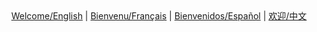 <div style="text-align: center">
<a href="/en/">Welcome/English</a> | 
<a href="/fr/">Bienvenu/Français</a> | 
<a href="/es/">Bienvenidos/Español</a> | 
<a href="/zh/">欢迎/中文</a>
</div>

